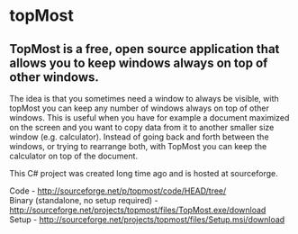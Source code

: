 # topMost
## TopMost is a free, open source application that allows you to keep windows always on top of other windows.
The idea is that you sometimes need a window to always be visible, with topMost you can keep any number of windows always on top of other windows.
This is useful when you have for example a document maximized on the screen and you want to copy data from it to another smaller size window (e.g. calculator). Instead of going back and forth between the windows, or trying to rearrange both, with TopMost you can keep the calculator on top of the document.

This C# project was created long time ago and is hosted at sourceforge.

Code - http://sourceforge.net/p/topmost/code/HEAD/tree/ <br/>
Binary (standalone, no setup required) - http://sourceforge.net/projects/topmost/files/TopMost.exe/download <br/>
Setup - http://sourceforge.net/projects/topmost/files/Setup.msi/download <br/>
